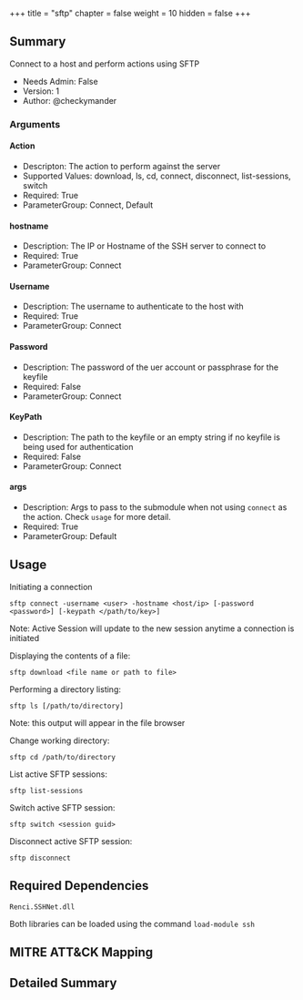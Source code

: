 +++
title = "sftp"
chapter = false
weight = 10
hidden = false
+++

## Summary
Connect to a host and perform actions using SFTP

- Needs Admin: False  
- Version: 1  
- Author: @checkymander  

### Arguments

#### Action
- Descripton: The action to perform against the server
- Supported Values: download, ls, cd, connect, disconnect, list-sessions, switch
- Required: True
- ParameterGroup: Connect, Default

#### hostname

- Description: The IP or Hostname of the SSH server to connect to
- Required: True
- ParameterGroup: Connect

#### Username

- Description: The username to authenticate to the host with
- Required: True
- ParameterGroup: Connect

#### Password

- Description: The password of the uer account or passphrase for the keyfile
- Required: False
- ParameterGroup: Connect

#### KeyPath

- Description: The path to the keyfile or an empty string if no keyfile is being used for authentication
- Required: False
- ParameterGroup: Connect

#### args

- Description: Args to pass to the submodule when not using `connect` as the action. Check `usage` for more detail.
- Required: True
- ParameterGroup: Default

## Usage

Initiating a connection
```
sftp connect -username <user> -hostname <host/ip> [-password <password>] [-keypath </path/to/key>]
```
Note: Active Session will update to the new session anytime a connection is initiated

Displaying the contents of a file:
```
sftp download <file name or path to file>
```

Performing a directory listing:
```
sftp ls [/path/to/directory]
```

Note: this output will appear in the file browser

Change working directory:
```
sftp cd /path/to/directory
```

List active SFTP sessions:
```
sftp list-sessions
```

Switch active SFTP session:
```
sftp switch <session guid>
```

Disconnect active SFTP session:
```
sftp disconnect
```

## Required Dependencies
`Renci.SSHNet.dll`

Both libraries can be loaded using the command `load-module ssh`


## MITRE ATT&CK Mapping

## Detailed Summary
